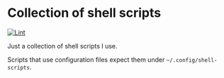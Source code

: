 # Collection of shell scripts

[![Lint](https://github.com/albertodonato/shell-scripts/workflows/Lint/badge.svg)](https://github.com/albertodonato/shell-scripts/actions?query=workflow%3ALint)

Just a collection of shell scripts I use.

Scripts that use configuration files expect them under `~/.config/shell-scripts`.
